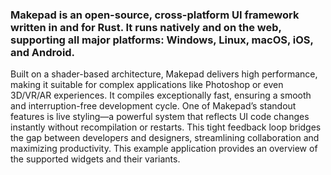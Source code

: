 ### Makepad is an open-source, cross-platform UI framework written in and for Rust. It runs natively and on the web, supporting all major platforms: Windows, Linux, macOS, iOS, and Android.
Built on a shader-based architecture, Makepad delivers high performance, making it suitable for complex applications like Photoshop or even 3D/VR/AR experiences. It compiles exceptionally fast, ensuring a smooth and interruption-free development cycle.
One of Makepad’s standout features is live styling—a powerful system that reflects UI code changes instantly without recompilation or restarts. This tight feedback loop bridges the gap between developers and designers, streamlining collaboration and maximizing productivity.
This example application provides an overview of the supported widgets and their variants.